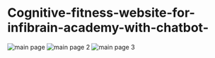 # Cognitive-fitness-website-for-infibrain-academy-with-chatbot-
![main page](https://github.com/krunanikam/Cognitive-fitness-website-for-infibrain-academy-with-chatbot-/assets/109542087/7987266c-8baf-4ec2-a350-e15c8725cbf0)
![main page 2](https://github.com/krunanikam/Cognitive-fitness-website-for-infibrain-academy-with-chatbot-/assets/109542087/963271ef-0688-4014-9c38-31d02ae1cff7)
![main page 3](https://github.com/krunanikam/Cognitive-fitness-website-for-infibrain-academy-with-chatbot-/assets/109542087/006fc5eb-728e-4d5f-b9a0-9aaa1d85f6a8)
